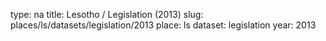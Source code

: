 type: na
title: Lesotho / Legislation (2013)
slug: places/ls/datasets/legislation/2013
place: ls
dataset: legislation
year: 2013
